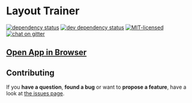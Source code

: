 # Layout Trainer

[![dependency status](https://img.shields.io/david/pepebecker/layout-trainer.svg)](https://david-dm.org/pepebecker/layout-trainer)
[![dev dependency status](https://img.shields.io/david/dev/pepebecker/layout-trainer.svg)](https://david-dm.org/pepebecker/layout-trainer#info=devDependencies)
[![MIT-licensed](https://img.shields.io/github/license/pepebecker/layout-trainer.svg)](https://opensource.org/licenses/MIT)
[![chat on gitter](https://badges.gitter.im/pepebecker.svg)](https://gitter.im/pepebecker)

## [Open App in Browser](http://layout-trainer.pepebecker.com)

## Contributing

If you **have a question**, **found a bug** or want to **propose a feature**, have a look at [the issues page](https://github.com/pepebecker/layout-trainer/issues).
